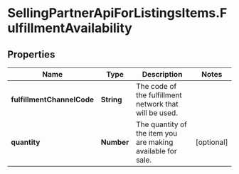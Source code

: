 # SellingPartnerApiForListingsItems.FulfillmentAvailability

## Properties

Name | Type | Description | Notes
------------ | ------------- | ------------- | -------------
**fulfillmentChannelCode** | **String** | The code of the fulfillment network that will be used. | 
**quantity** | **Number** | The quantity of the item you are making available for sale. | [optional] 


